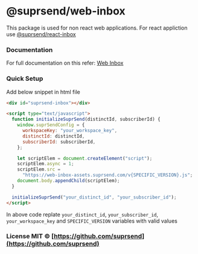 # @suprsend/web-inbox

This package is used for non react web applications. For react appliction use [@suprsend/react-inbox](https://docs.suprsend.com/docs/inbox-react)

### Documentation

For full documentation on this refer: [Web Inbox](https://docs.suprsend.com/docs/node)

### Quick Setup

Add below snippet in html file

```html
<div id="suprsend-inbox"></div>

<script type="text/javascript">
  function initializeSuprSend(distinctId, subscriberId) {
    window.suprSendConfig = {
      workspaceKey: "your_workspace_key",
      distinctId: distinctId,
      subscriberId: subscriberId,
    };

    let scriptElem = document.createElement("script");
    scriptElem.async = 1;
    scriptElem.src =
      "https://web-inbox-assets.suprsend.com/v{SPECIFIC_VERSION}.js";
    document.body.appendChild(scriptElem);
  }

  initializeSuprSend("your_distinct_id", "your_subscriber_id");
</script>
```

In above code replate `your_distinct_id`, `your_subscriber_id`,
`your_workspace_key` and `SPECIFIC_VERSION` variables with valid values

### License MIT © [https://github.com/suprsend](https://github.com/suprsend)
